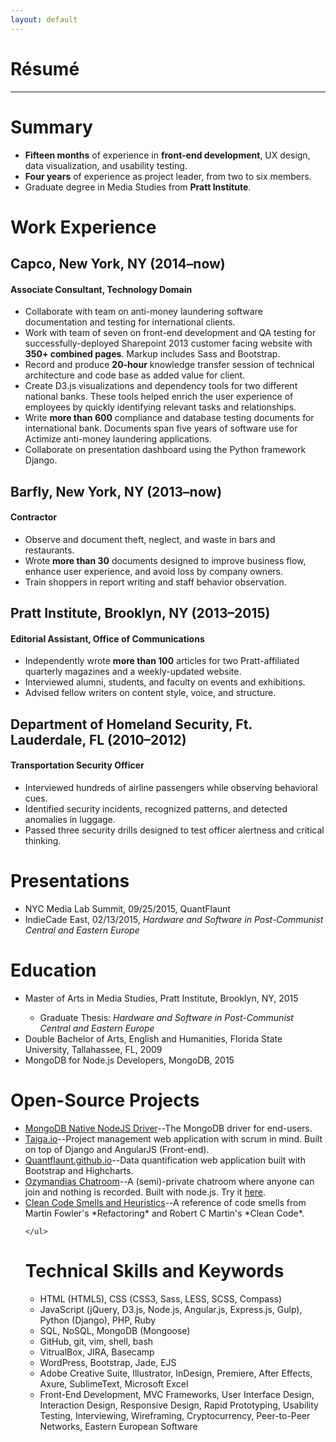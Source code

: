 ```yaml
---
layout: default
---
```


<div class="page-section short">
<h1 class="centered">Résumé</h1>
<hr>
<h1>Summary</h1>
    <ul>
    <li><strong>Fifteen months</strong> of experience in <strong>front-end development</strong>, UX design, data visualization, and usability testing.</li>
    <li><strong>Four years</strong> of experience as project leader, from two to six members.</li>
    <li>Graduate degree in Media Studies from <strong>Pratt Institute</strong>.</li>
    </ul>
<h1>Work Experience</h1>
<h2>Capco, New York, NY (2014–now)</h2>
<h4>Associate Consultant, Technology Domain</h4>
    <ul>
        <li>Collaborate with team on anti-money laundering software documentation and testing for international clients.</li>
        <li>Work with team of seven on front-end development and QA testing for successfully-deployed Sharepoint 2013 customer facing website with <strong>350+ combined pages</strong>. Markup includes Sass and Bootstrap.</li>
        <li>Record and produce <strong>20-hour</strong> knowledge transfer session of technical architecture and code base as added value for client.</li>
        <li>Create D3.js visualizations and dependency tools for two different national banks. These tools helped enrich the user experience of employees by quickly identifying relevant tasks and relationships.</li>
        <li>Write <strong>more than 600</strong> compliance and database testing documents for international bank. Documents span five years of software use for Actimize anti-money laundering applications.</li>
        <li>Collaborate on presentation dashboard using the Python framework Django.</li>
    </ul>
<h2>Barfly, New York, NY (2013–now)</h2>
<h4>Contractor</h4>
    <ul>
          <li>Observe and document theft, neglect, and waste in bars and restaurants. </li>
          <li>Wrote <strong>more than 30</strong> documents designed to improve business flow, enhance user experience, and avoid loss by company owners.</li>
          <li>Train shoppers in report writing and staff behavior observation.</li>
    </ul>
<h2>Pratt Institute, Brooklyn, NY (2013–2015)</h2>
<h4>Editorial Assistant, Office of Communications</h4>
    <ul>
        <li>Independently wrote <strong>more than 100</strong> articles for two Pratt-affiliated quarterly magazines and a weekly-updated website.</li>
        <li>Interviewed alumni, students, and faculty on events and exhibitions.</li>
        <li>Advised fellow writers on content style, voice, and structure.</li>
    </ul>
<h2>Department of Homeland Security, Ft. Lauderdale, FL (2010–2012)</h2>
<h4>Transportation Security Officer</h4>
    <ul>
        <li>Interviewed hundreds of airline passengers while observing behavioral cues.</li>
        <li>Identified security incidents, recognized patterns, and detected anomalies in luggage.</li>
        <li>Passed three security drills designed to test officer alertness and critical thinking.</li>
    </ul>
<h1>Presentations</h1>
    <ul>
        <li>NYC Media Lab Summit, 09/25/2015, QuantFlaunt</li>
        <li>IndieCade East, 02/13/2015, <em>Hardware and Software in Post-Communist Central and Eastern Europe</em></li>
        </ul>
<h1>Education</h1>
    <ul>
        <li>Master of Arts in Media Studies, Pratt Institute, Brooklyn, NY, 2015</li>
        <ul><li>Graduate Thesis: <em>Hardware and Software in Post-Communist Central and Eastern Europe</em></li></ul>
        <li>Double Bachelor of Arts, English and Humanities, Florida State University, Tallahassee, FL, 2009</li>
        <li>MongoDB for Node.js Developers, MongoDB, 2015</li>
    </ul>
<h1>Open-Source Projects</h1>
    <ul>
        <li><a class="link" href="https://github.com/mongodb/node-mongodb-native" alt="MongoDB">MongoDB Native NodeJS Driver</a>--The MongoDB driver for end-users.</li>
        <li><a class="link" href="http://taiga.io" alt="Taiga">Taiga.io</a>--Project management web application with scrum in mind. Built on top of Django and AngularJS (Front-end).</li>
        <li><a class="link" href="https://quantflaunt.github.io" alt="QuantFlaunt">Quantflaunt.github.io</a>--Data quantification web application built with Bootstrap and Highcharts.</li>
        <li><a class="link" href="https://github.com/janaipakos/Ozymandias-Chatroom" alt="Ozymandias Chatroom">Ozymandias Chatroom</a>--A (semi)-private chatroom where anyone can join and nothing is recorded. Built with node.js. Try it <a class="link" href="https://secretchat.herokuapp.com/">here</a>.</li>
        <li><a class="link" href="https://github.com/janaipakos/Clean-Code-Smells-and-Heuristics" alt="Clean Code Smells and Heuristics">Clean Code Smells and Heuristics</a>--A reference of code smells from Martin Fowler's *Refactoring* and Robert C Martin's *Clean Code*.</li>

    </ul>
<h1>Technical Skills and Keywords</h1>
    <ul>
        <li>HTML (HTML5), CSS (CSS3, Sass, LESS, SCSS, Compass)</li>
        <li>JavaScript (jQuery, D3.js, Node.js, Angular.js, Express.js, Gulp), Python (Django), PHP, Ruby</li>
        <li>SQL, NoSQL, MongoDB (Mongoose)</li>
        <li>GitHub, git, vim, shell, bash</li>
        <li>VitrualBox, JIRA, Basecamp</li>
        <li>WordPress, Bootstrap, Jade, EJS</li>
        <li>Adobe Creative Suite, Illustrator, InDesign, Premiere, After Effects, Axure, SublimeText, Microsoft Excel</li>
        <li>Front-End Development, MVC Frameworks, User Interface Design, Interaction Design, Responsive Design, Rapid Prototyping, Usability Testing, Interviewing, Wireframing, Cryptocurrency, Peer-to-Peer Networks, Eastern European Software</li>
    </ul>
</div>
